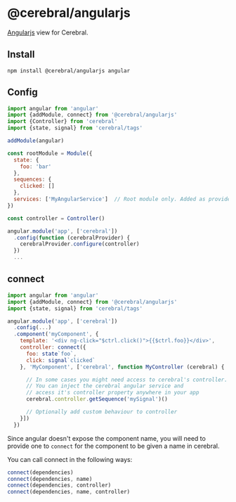 # @cerebral/angularjs

[Angularjs](https://angularjs.org) view for Cerebral.

## Install

`npm install @cerebral/angularjs angular`

## Config

```js
import angular from 'angular'
import {addModule, connect} from '@cerebral/angularjs'
import {Controller} from 'cerebral'
import {state, signal} from 'cerebral/tags'

addModule(angular)

const rootModule = Module({
  state: {
    foo: 'bar'
  },
  sequences: {
    clicked: []
  },
  services: ['MyAngularService']  // Root module only. Added as providers with same name
})

const controller = Controller()

angular.module('app', ['cerebral'])
  .config(function (cerebralProvider) {
    cerebralProvider.configure(controller)
  })
  ...
```

## connect

```js
import angular from 'angular'
import {addModule, connect} from '@cerebral/angularjs'
import {state, signal} from 'cerebral/tags'

angular.module('app', ['cerebral'])
  .config(...)
  .component('myComponent', {
    template: '<div ng-click="$ctrl.click()">{{$ctrl.foo}}</div>',
    controller: connect({
      foo: state`foo`,
      click: signal`clicked`
    }, 'MyComponent', ['cerebral', function MyController (cerebral) {

      // In some cases you might need access to cerebral's controller.
      // You can inject the cerebral angular service and
      // access it's controller property anywhere in your app
      cerebral.controller.getSequence('mySignal')()

      // Optionally add custom behaviour to controller
    }])
  })
```

Since angular doesn't expose the component name,
you will need to provide one to `connect` for the
component to be given a name in cerebral.

You can call connect in the following ways:

```js
connect(dependencies)
connect(dependencies, name)
connect(dependencies, controller)
connect(dependencies, name, controller)
```
